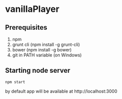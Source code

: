 # vanillaPlayer

## Prerequisites

1. npm
2. grunt cli (npm install -g grunt-cli)
2. bower (npm install -g bower)
3. git in PATH variable (on Windows)

## Starting node server

```
npm start
```

by default app will be available at http://localhost:3000